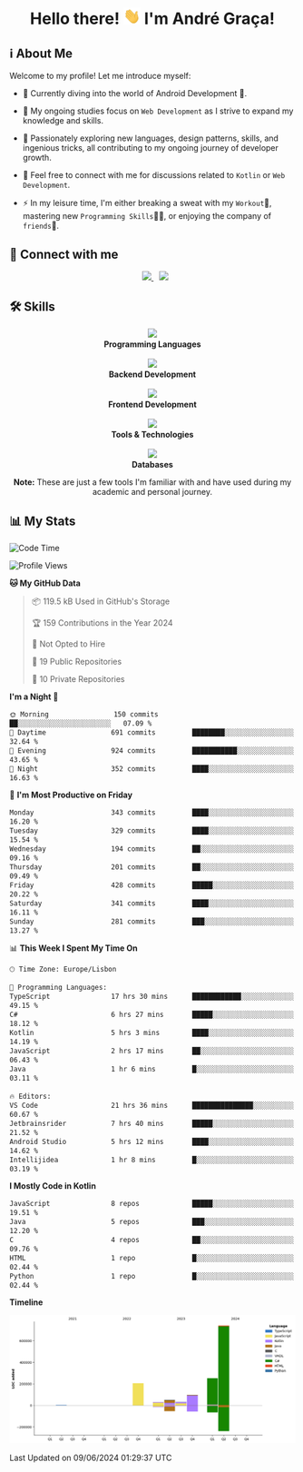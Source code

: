 <h1 align="center">Hello there! <img src="https://raw.githubusercontent.com/ABSphreak/ABSphreak/master/gifs/Hi.gif" width="30"> I'm André Graça!</h1>

## ℹ️ About Me

Welcome to my profile! Let me introduce myself:

- 🔭 Currently diving into the world of Android Development 📱.

- 🌱 My ongoing studies focus on `Web Development` as I strive to expand my knowledge and skills.
 
- 🚀 Passionately exploring new languages, design patterns, skills, and ingenious tricks, all contributing to my ongoing journey of developer growth.

- 💬 Feel free to connect with me for discussions related to `Kotlin` or `Web Development`.

- ⚡ In my leisure time, I'm either breaking a sweat with my `Workout`💪, mastering new `Programming Skills`👨‍💻, or enjoying the company of `friends`👥.

## 🤝 Connect with me

<p align="center">
  <a style="margin-left: 10px;" target="_blank" href="mailto:sindrome.gracinha@gmail.com">
    <img width="50px" src="https://play-lh.googleusercontent.com/KSuaRLiI_FlDP8cM4MzJ23ml3og5Hxb9AapaGTMZ2GgR103mvJ3AAnoOFz1yheeQBBI">
  </a>
  <a style="margin-left: 10px;" target="_blank" href="https://twitter.com/Andre_Graca3">
    <img src="https://skillicons.dev/icons?i=twitter">
  </a>
</p>

## 🛠️ Skills

<div align="center">
  <p align="center">
    <img src="https://skillicons.dev/icons?i=kotlin,java,js,ts,python,c&perline=6" /><br/>
    <b>Programming Languages</b><br/><br/>
    <img src="https://skillicons.dev/icons?i=spring,nodejs,express&perline=5" /><br/>
    <b>Backend Development</b><br/><br/>
    <img src="https://skillicons.dev/icons?i=react,nextjs,html,css,bootstrap,tailwind&perline=6" /><br/>
    <b>Frontend Development</b><br/><br/>
    <img src="https://skillicons.dev/icons?i=docker,linux,bash,git,github,androidstudio,jenkins,postman&perline=9" /><br/>
    <b>Tools & Technologies</b><br/><br/>
    <img src="https://skillicons.dev/icons?i=postgres,mongodb&perline=2" /><br/>
    <b>Databases</b>
  </p> 
  <p align="center"><b>Note:</b> These are just a few tools I'm familiar with and have used during my academic and personal journey.</p>
</div>

## 📊 My Stats

<!--START_SECTION:waka-->
![Code Time](http://img.shields.io/badge/Code%20Time-1%2C187%20hrs%2014%20mins-blue)

![Profile Views](http://img.shields.io/badge/Profile%20Views-0-blue)

**🐱 My GitHub Data** 

> 📦 119.5 kB Used in GitHub's Storage 
 > 
> 🏆 159 Contributions in the Year 2024
 > 
> 🚫 Not Opted to Hire
 > 
> 📜 19 Public Repositories 
 > 
> 🔑 10 Private Repositories 
 > 
**I'm a Night 🦉** 

```text
🌞 Morning                150 commits         ██░░░░░░░░░░░░░░░░░░░░░░░   07.09 % 
🌆 Daytime                691 commits         ████████░░░░░░░░░░░░░░░░░   32.64 % 
🌃 Evening                924 commits         ███████████░░░░░░░░░░░░░░   43.65 % 
🌙 Night                  352 commits         ████░░░░░░░░░░░░░░░░░░░░░   16.63 % 
```
📅 **I'm Most Productive on Friday** 

```text
Monday                   343 commits         ████░░░░░░░░░░░░░░░░░░░░░   16.20 % 
Tuesday                  329 commits         ████░░░░░░░░░░░░░░░░░░░░░   15.54 % 
Wednesday                194 commits         ██░░░░░░░░░░░░░░░░░░░░░░░   09.16 % 
Thursday                 201 commits         ██░░░░░░░░░░░░░░░░░░░░░░░   09.49 % 
Friday                   428 commits         █████░░░░░░░░░░░░░░░░░░░░   20.22 % 
Saturday                 341 commits         ████░░░░░░░░░░░░░░░░░░░░░   16.11 % 
Sunday                   281 commits         ███░░░░░░░░░░░░░░░░░░░░░░   13.27 % 
```


📊 **This Week I Spent My Time On** 

```text
🕑︎ Time Zone: Europe/Lisbon

💬 Programming Languages: 
TypeScript               17 hrs 30 mins      ████████████░░░░░░░░░░░░░   49.15 % 
C#                       6 hrs 27 mins       █████░░░░░░░░░░░░░░░░░░░░   18.12 % 
Kotlin                   5 hrs 3 mins        ████░░░░░░░░░░░░░░░░░░░░░   14.19 % 
JavaScript               2 hrs 17 mins       ██░░░░░░░░░░░░░░░░░░░░░░░   06.43 % 
Java                     1 hr 6 mins         █░░░░░░░░░░░░░░░░░░░░░░░░   03.11 % 

🔥 Editors: 
VS Code                  21 hrs 36 mins      ███████████████░░░░░░░░░░   60.67 % 
Jetbrainsrider           7 hrs 40 mins       █████░░░░░░░░░░░░░░░░░░░░   21.52 % 
Android Studio           5 hrs 12 mins       ████░░░░░░░░░░░░░░░░░░░░░   14.62 % 
Intellijidea             1 hr 8 mins         █░░░░░░░░░░░░░░░░░░░░░░░░   03.19 % 
```

**I Mostly Code in Kotlin** 

```text
JavaScript               8 repos             █████░░░░░░░░░░░░░░░░░░░░   19.51 % 
Java                     5 repos             ███░░░░░░░░░░░░░░░░░░░░░░   12.20 % 
C                        4 repos             ██░░░░░░░░░░░░░░░░░░░░░░░   09.76 % 
HTML                     1 repo              █░░░░░░░░░░░░░░░░░░░░░░░░   02.44 % 
Python                   1 repo              █░░░░░░░░░░░░░░░░░░░░░░░░   02.44 % 
```



**Timeline**

![Lines of Code chart](https://raw.githubusercontent.com/AndreGraca3/AndreGraca3/main/assets/bar_graph.png)


 Last Updated on 09/06/2024 01:29:37 UTC
<!--END_SECTION:waka-->
